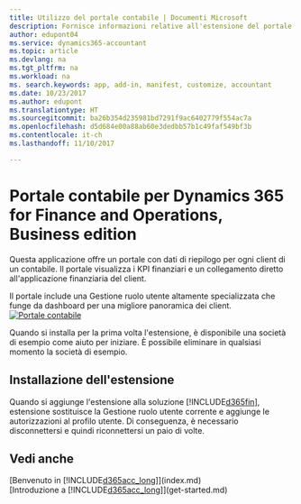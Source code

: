 ```yaml
---
title: Utilizzo del portale contabile | Documenti Microsoft
description: Fornisce informazioni relative all'estensione del portale contabile.
author: edupont04
ms.service: dynamics365-accountant
ms.topic: article
ms.devlang: na
ms.tgt_pltfrm: na
ms.workload: na
ms. search.keywords: app, add-in, manifest, customize, accountant
ms.date: 10/23/2017
ms.author: edupont
ms.translationtype: HT
ms.sourcegitcommit: ba26b354d235981bd7291f9ac6402779f554ac7a
ms.openlocfilehash: d5d684e00a88ab60e3dedbb57b1c49faf549bf3b
ms.contentlocale: it-ch
ms.lasthandoff: 11/10/2017

---
```

# <a name="accountant-portal-for-dynamics-365-for-finance-and-operations-business-edition"></a>Portale contabile per Dynamics 365 for Finance and Operations, Business edition
Questa applicazione offre un portale con dati di riepilogo per ogni client di un contabile. Il portale visualizza i KPI finanziari e un collegamento diretto all'applicazione finanziaria del client.  

Il portale include una Gestione ruolo utente altamente specializzata che funge da dashboard per una migliore panoramica dei client.  
[![Portale contabile](./media/accountant-get-started/accountant-dashboard.png)](https://go.microsoft.com/fwlink/?linkid=851257)

Quando si installa per la prima volta l'estensione, è disponibile una società di esempio come aiuto per iniziare. È possibile eliminare in qualsiasi momento la società di esempio.  

## <a name="installing-the-extension"></a>Installazione dell'estensione
Quando si aggiunge l'estensione alla soluzione [!INCLUDE[d365fin](includes/d365fin_md.md)], estensione sostituisce la Gestione ruolo utente corrente e aggiunge le autorizzazioni al profilo utente. Di conseguenza, è necessario disconnettersi e quindi riconnettersi un paio di volte.  

## <a name="see-also"></a>Vedi anche
[Benvenuto in [!INCLUDE[d365acc_long](includes/d365acc_long_md.md)]](index.md)  
[Introduzione a [!INCLUDE[d365acc_long](includes/d365acc_long_md.md)]](get-started.md)  

